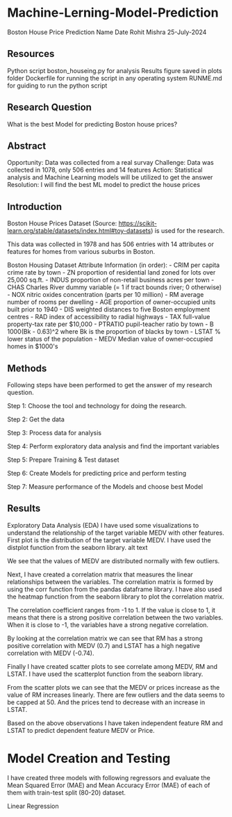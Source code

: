 # Machine-Lerning-Model-Prediction
Boston House Price Prediction
Name	Date
Rohit Mishra	25-July-2024
## Resources
Python script boston_houseing.py for analysis
Results figure saved in plots folder
Dockerfile for running the script in any operating system
RUNME.md for guiding to run the python script
## Research Question
What is the best Model for predicting Boston house prices?

## Abstract
Opportunity: Data was collected from a real survay
Challenge: Data was collected in 1078, only 506 entries and 14 features
Action: Statistical analysis and Machine Learning models will be utilized to get the answer
Resolution: I will find the best ML model to predict the house prices
## Introduction
Boston House Prices Dataset (Source: https://scikit-learn.org/stable/datasets/index.html#toy-datasets) is used for the research.

This data was collected in 1978 and has 506 entries with 14 attributes or features for homes from various suburbs in Boston.

Boston Housing Dataset Attribute Information (in order):
        - CRIM     per capita crime rate by town
        - ZN       proportion of residential land zoned for lots over 25,000 sq.ft.
        - INDUS    proportion of non-retail business acres per town
        - CHAS     Charles River dummy variable (= 1 if tract bounds river; 0 otherwise)
        - NOX      nitric oxides concentration (parts per 10 million)
        - RM       average number of rooms per dwelling
        - AGE      proportion of owner-occupied units built prior to 1940
        - DIS      weighted distances to five Boston employment centres
        - RAD      index of accessibility to radial highways
        - TAX      full-value property-tax rate per $10,000
        - PTRATIO  pupil-teacher ratio by town
        - B        1000(Bk - 0.63)^2 where Bk is the proportion of blacks by town
        - LSTAT    % lower status of the population
        - MEDV     Median value of owner-occupied homes in $1000's
## Methods
Following steps have been performed to get the answer of my research question.

Step 1: Choose the tool and technology for doing the research.

Step 2: Get the data

Step 3: Process data for analysis

Step 4: Perform exploratory data analysis and find the important variables

Step 5: Prepare Training & Test dataset

Step 6: Create Models for predicting price and perform testing

Step 7: Measure performance of the Models and choose best Model

## Results
Exploratory Data Analysis (EDA)
I have used some visualizations to understand the relationship of the target variable MEDV with other features. First plot is the distribution of the target variable MEDV. I have used the distplot function from the seaborn library. alt text

We see that the values of MEDV are distributed normally with few outliers.

Next, I have created a correlation matrix that measures the linear relationships between the variables. The correlation matrix is formed by using the corr function from the pandas dataframe library. I have also used the heatmap function from the seaborn library to plot the correlation matrix.


The correlation coefficient ranges from -1 to 1. If the value is close to 1, it means that there is a strong positive correlation between the two variables. When it is close to -1, the variables have a strong negative correlation.

By looking at the correlation matrix we can see that RM has a strong positive correlation with MEDV (0.7) and LSTAT has a high negative correlation with MEDV (-0.74).

Finally I have created scatter plots to see correlate among MEDV, RM and LSTAT. I have used the scatterplot function from the seaborn library.

From the scatter plots we can see that the MEDV or prices increase as the value of RM increases linearly. There are few outliers and the data seems to be capped at 50. And the prices tend to decrease with an increase in LSTAT.

Based on the above observations I have taken independent feature RM and LSTAT to predict dependent feature MEDV or Price.

# Model Creation and Testing
I have created three models with following regressors and evaluate the Mean Squared Error (MAE) and Mean Accuracy Error (MAE) of each of them with train-test split (80-20) dataset.

Linear Regression
